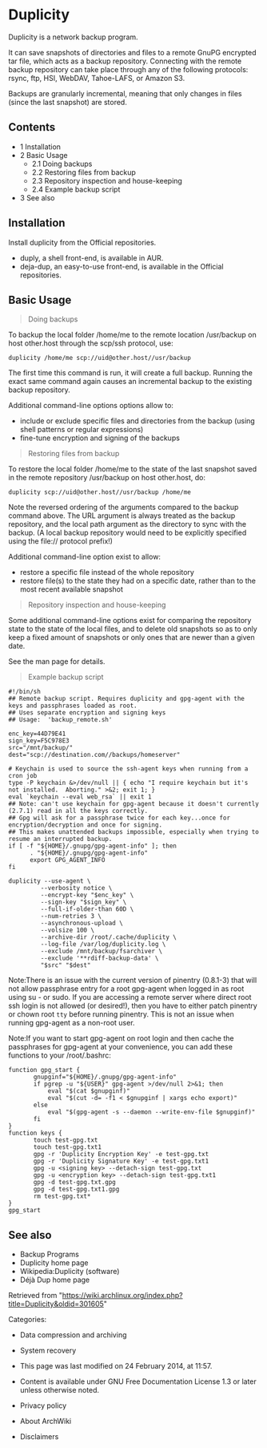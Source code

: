 Duplicity
=========

Duplicity is a network backup program.

It can save snapshots of directories and files to a remote GnuPG
encrypted tar file, which acts as a backup repository. Connecting with
the remote backup repository can take place through any of the following
protocols: rsync, ftp, HSI, WebDAV, Tahoe-LAFS, or Amazon S3.

Backups are granularly incremental, meaning that only changes in files
(since the last snapshot) are stored.

Contents
--------

-   1 Installation
-   2 Basic Usage
    -   2.1 Doing backups
    -   2.2 Restoring files from backup
    -   2.3 Repository inspection and house-keeping
    -   2.4 Example backup script
-   3 See also

Installation
------------

Install duplicity from the Official repositories.

-   duply, a shell front-end, is available in AUR.
-   deja-dup, an easy-to-use front-end, is available in the Official
    repositories.

Basic Usage
-----------

> Doing backups

To backup the local folder /home/me to the remote location /usr/backup
on host other.host through the scp/ssh protocol, use:

    duplicity /home/me scp://uid@other.host//usr/backup

The first time this command is run, it will create a full backup.
Running the exact same command again causes an incremental backup to the
existing backup repository.

Additional command-line options options allow to:

-   include or exclude specific files and directories from the backup
    (using shell patterns or regular expressions)
-   fine-tune encryption and signing of the backups

> Restoring files from backup

To restore the local folder /home/me to the state of the last snapshot
saved in the remote repository /usr/backup on host other.host, do:

    duplicity scp://uid@other.host//usr/backup /home/me 

Note the reversed ordering of the arguments compared to the backup
command above. The URL argument is always treated as the backup
repository, and the local path argument as the directory to sync with
the backup. (A local backup repository would need to be explicitly
specified using the file:// protocol prefix!)

Additional command-line option exist to allow:

-   restore a specific file instead of the whole repository
-   restore file(s) to the state they had on a specific date, rather
    than to the most recent available snapshot

> Repository inspection and house-keeping

Some additional command-line options exist for comparing the repository
state to the state of the local files, and to delete old snapshots so as
to only keep a fixed amount of snapshots or only ones that are newer
than a given date.

See the man page for details.

> Example backup script

    #!/bin/sh
    ## Remote backup script. Requires duplicity and gpg-agent with the keys and passphrases loaded as root.
    ## Uses separate encryption and signing keys
    ## Usage:  'backup_remote.sh'

    enc_key=44D79E41
    sign_key=F5C978E3
    src="/mnt/backup/"
    dest="scp://destination.com//backups/homeserver"

    # Keychain is used to source the ssh-agent keys when running from a cron job
    type -P keychain &>/dev/null || { echo "I require keychain but it's not installed.  Aborting." >&2; exit 1; }
    eval `keychain --eval web_rsa` || exit 1
    ## Note: can't use keychain for gpg-agent because it doesn't currently (2.7.1) read in all the keys correctly. 
    ## Gpg will ask for a passphrase twice for each key...once for encryption/decryption and once for signing. 
    ## This makes unattended backups impossible, especially when trying to resume an interrupted backup.
    if [ -f "${HOME}/.gnupg/gpg-agent-info" ]; then
          . "${HOME}/.gnupg/gpg-agent-info"
          export GPG_AGENT_INFO
    fi

    duplicity --use-agent \
             --verbosity notice \
             --encrypt-key "$enc_key" \
             --sign-key "$sign_key" \
             --full-if-older-than 60D \
             --num-retries 3 \
             --asynchronous-upload \
             --volsize 100 \
             --archive-dir /root/.cache/duplicity \
             --log-file /var/log/duplicity.log \
             --exclude /mnt/backup/fsarchiver \
             --exclude '**rdiff-backup-data' \
             "$src" "$dest"

Note:There is an issue with the current version of pinentry (0.8.1-3)
that will not allow passphrase entry for a root gpg-agent when logged in
as root using su - or sudo. If you are accessing a remote server where
direct root ssh login is not allowed (or desired!), then you have to
either patch pinentry or chown root `tty` before running pinentry. This
is not an issue when running gpg-agent as a non-root user.

Note:If you want to start gpg-agent on root login and then cache the
passphrases for gpg-agent at your convenience, you can add these
functions to your /root/.bashrc:

    function gpg_start {
           gnupginf="${HOME}/.gnupg/gpg-agent-info"
           if pgrep -u "${USER}" gpg-agent >/dev/null 2>&1; then
               eval "$(cat $gnupginf)"
               eval "$(cut -d= -f1 < $gnupginf | xargs echo export)"
           else
               eval "$(gpg-agent -s --daemon --write-env-file $gnupginf)"
           fi
    }
    function keys {
           touch test-gpg.txt
           touch test-gpg.txt1
           gpg -r 'Duplicity Encryption Key' -e test-gpg.txt
           gpg -r 'Duplicity Signature Key' -e test-gpg.txt1
           gpg -u <signing key> --detach-sign test-gpg.txt
           gpg -u <encryption key> --detach-sign test-gpg.txt1
           gpg -d test-gpg.txt.gpg
           gpg -d test-gpg.txt1.gpg
           rm test-gpg.txt*
    }
    gpg_start

See also
--------

-   Backup Programs
-   Duplicity home page
-   Wikipedia:Duplicity (software)
-   Déjà Dup home page

Retrieved from
"https://wiki.archlinux.org/index.php?title=Duplicity&oldid=301605"

Categories:

-   Data compression and archiving
-   System recovery

-   This page was last modified on 24 February 2014, at 11:57.
-   Content is available under GNU Free Documentation License 1.3 or
    later unless otherwise noted.
-   Privacy policy
-   About ArchWiki
-   Disclaimers
